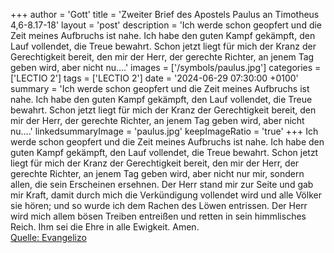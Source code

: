 +++
author = 'Gott'
title = 'Zweiter Brief des Apostels Paulus an Timotheus 4,6-8.17-18'
layout = 'post'
description = 'Ich werde schon geopfert und die Zeit meines Aufbruchs ist nahe. Ich habe den guten Kampf gekämpft, den Lauf vollendet, die Treue bewahrt. Schon jetzt liegt für mich der Kranz der Gerechtigkeit bereit, den mir der Herr, der gerechte Richter, an jenem Tag geben wird, aber nicht nu....'
images = ['/symbols/paulus.jpg']
categories = ['LECTIO 2']
tags = ['LECTIO 2']
date = '2024-06-29 07:30:00 +0100'
summary = 'Ich werde schon geopfert und die Zeit meines Aufbruchs ist nahe. Ich habe den guten Kampf gekämpft, den Lauf vollendet, die Treue bewahrt. Schon jetzt liegt für mich der Kranz der Gerechtigkeit bereit, den mir der Herr, der gerechte Richter, an jenem Tag geben wird, aber nicht nu....'
linkedsummaryImage = 'paulus.jpg'
keepImageRatio = 'true'
+++
Ich werde schon geopfert und die Zeit meines Aufbruchs ist nahe.
Ich habe den guten Kampf gekämpft, den Lauf vollendet, die Treue bewahrt.
Schon jetzt liegt für mich der Kranz der Gerechtigkeit bereit, den mir der Herr, der gerechte Richter, an jenem Tag geben wird, aber nicht nur mir, sondern allen, die sein Erscheinen ersehnen.<!--more-->
Der Herr stand mir zur Seite und gab mir Kraft, damit durch mich die Verkündigung vollendet wird und alle Völker sie hören; und so wurde ich dem Rachen des Löwen entrissen.
Der Herr wird mich allem bösen Treiben entreißen und retten in sein himmlisches Reich. Ihm sei die Ehre in alle Ewigkeit. Amen.<br> [Quelle: Evangelizo](https://evangeliumtagfuertag.org/DE/gospel)